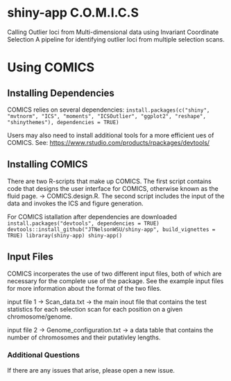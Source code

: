 # shiny-app C.O.M.I.C.S
Calling Outlier loci from Multi-dimensional data using Invariant Coordinate Selection
A pipeline for identifying outlier loci from multiple selection scans.
# Using COMICS
## Installing Dependencies

COMICS relies on several dependencies:
    `install.packages(c("shiny", "mvtnorm", "ICS", "moments", "ICSOutlier", "ggplot2", "reshape", "shinythemes"), dependencies = TRUE)`

Users may also need to install additional tools for a more efficient ues of COMICS. See:  https://www.rstudio.com/products/rpackages/devtools/

## Installing COMICS

There are two R-scripts that make up COMICS. The first script contains code that designs the user interface for COMICS, otherwise known as the fluid page. -> COMICS.design.R. The second script includes the input of the data and invokes the ICS and figure generation.

For COMICS istallation after dependencies are downloaded
    `install.packages("devtools", dependencies = TRUE)
    devtools::install_github("JTNelsonWSU/shiny-app", build_vignettes = TRUE)
    libraray(shiny-app)
    shiny-app()`
   
## Input Files

COMICS incorperates the use of two different input files, both of which are necessary for the complete use of the package. See the example input files for more information about the format of the two files.

input file 1 -> Scan_data.txt -> the main inout file that contains the test statistics for each selection scan for each position on a given chromosome/genome.

input file 2 -> Genome_configuration.txt -> a data table that contains the number of chromosomes and their putativley lengths.

### Additional Questions

If there are any issues that arise, please open a new issue.


